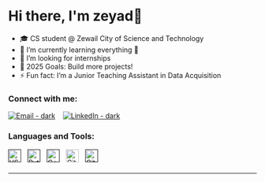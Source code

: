 # Hi there, I'm zeyad👋 

- 🎓 CS student @ Zewail City of Science and Technology
- 🌱 I’m currently learning everything 🤣
- 👯 I’m looking for internships
- 🥅 2025 Goals: Build more projects!
- ⚡ Fun fact: I’m a Junior Teaching Assistant in Data Acquisition

### Connect with me:

[![Email - dark](https://img.icons8.com/ios-filled/50/ffffff/gmail-new.png)](mailto:s-zeyad@zewailcity.edu.eg)
&nbsp;&nbsp;
[![LinkedIn - dark](https://img.icons8.com/ios-filled/50/ffffff/linkedin.png)](https://www.linkedin.com/in/zeyad-nafea)

### Languages and Tools:

<!-- VS Code -->
[<img align="left" alt="VS Code - dark" width="26px" src="https://cdn.jsdelivr.net/gh/devicons/devicon/icons/vscode/vscode-original.svg#gh-dark-mode-only" style="padding-right:10px;" />]()

<!-- Python -->
[<img align="left" alt="Python - dark" width="26px" src="https://cdn.jsdelivr.net/gh/devicons/devicon/icons/python/python-original.svg#gh-dark-mode-only" style="padding-right:10px;" />]()

<!-- C++ -->
[<img align="left" alt="C++ - dark" width="26px" src="https://cdn.jsdelivr.net/gh/devicons/devicon/icons/cplusplus/cplusplus-original.svg#gh-dark-mode-only" style="padding-right:10px;" />]()

<!-- GitHub -->
[<img align="left" alt="GitHub - dark" width="26px" src="https://user-images.githubusercontent.com/3369400/139447912-e0f43f33-6d9f-45f8-be46-2df5bbc91289.png" style="padding-right:10px;" />](https://github.com/Zeyad-nafea#gh-dark-mode-only)

<!-- Git -->
[<img align="left" alt="Git - dark" width="26px" src="https://cdn.jsdelivr.net/gh/devicons/devicon/icons/git/git-original.svg#gh-dark-mode-only" style="padding-right:10px;" />]()

<br />
<br />

---
